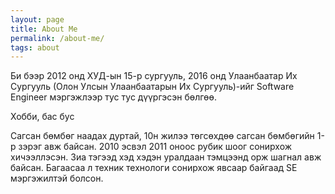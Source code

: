 ```yaml
---
layout: page
title: About Me
permalink: /about-me/
tags: about
---
```


Би бээр 2012 онд ХУД-ын 15-р сургууль, 2016 онд Улаанбаатар Их Сургууль (Олон Улсын Улаанбаатарын Их Сургууль)-ийг Software Engineer мэргэжлээр тус тус дүүргэсэн бөлгөө. 


Хобби, бас бус

Сагсан бөмбөг наадах дуртай, 10н жилээ төгсөхдөө сагсан бөмбөгийн 1-р зэрэг авж байсан. 2010 эсвэл 2011 оноос рубик шоог сонирхож хичээллэсэн. Зиа тэгээд хэд хэдэн уралдаан тэмцээнд орж шагнал авж байсан. Багаасаа л техник технологи сонирхож явсаар байгаад SE мэргэжилтэй болсон. 

